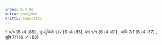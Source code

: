 ```yaml
---
index: 6.4.86
sutra: छन्दस्युभयथा
vritti: anuvritti
---
```


न ०/० [6।4।85] , भू-सुधियोः ६/२ [6।4।85],  यण् १/१ [6।4।81] , अचि  7/1 [6।4।77] , सुपि 7/1 [6।4।83]